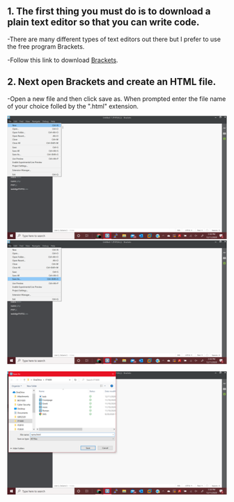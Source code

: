 ## 1. The first thing you must do is to download a plain text editor so that you can write code.

-There are many different types of text editors out there but I prefer to use the free program Brackets.

-Follow this link to download [Brackets](http://brackets.io/).

## 2. Next open Brackets and create an HTML file.
-Open a new file and then click save as. When prompted enter the file name of your choice folled by the ".html" extension.

![new](new.PNG)    ![new](saveas.PNG)

![name](name.PNG)


